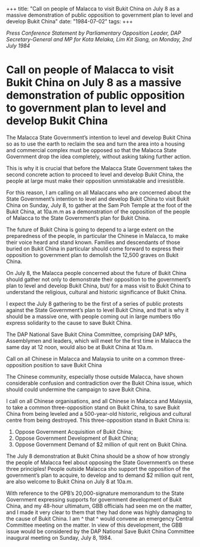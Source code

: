 +++ 
title: "Call on people of Malacca to visit Bukit China on July 8 as a massive demonstration of public opposition to government plan to level and develop Bukit China"
date: "1984-07-02"
tags:
+++

_Press Conference Statement by Parliamentary Opposition Leader, DAP Secretary-General and MP for Kota Melaka, Lim Kit Siang, on Monday, 2nd July 1984_

# Call on people of Malacca to visit Bukit China on July 8 as a massive demonstration of public opposition to government plan to level and develop Bukit China

The Malacca State Government’s intention to level and develop Bukit China so as to use the earth to reclaim the sea and turn the area into a housing and commercial complex must be opposed so that the Malacca State Government drop the idea completely, without asking taking further action.</u>

This is why it is crucial that before the Malacca State Government takes the second concrete action to proceed to level and develop Bukit China, the people at large must make their opposition unmistakable and irresistible.

For this reason, I am calling on all Malaccans who are concerned about the State Government’s intention to level and develop Bukit China to visit Bukit China on Sunday, July 8, to gather at the Sam Poh Temple at the foot of the Bukit China, at 10a.m.m as a demonstration of the opposition of the people of Malacca to the State Government’s plan for Bukit China.

The future of Bukit China is going to depend to a large extent on the preparedness of the people, in particular the Chinese in Malacca, to make their voice heard and stand known. Families and descendants of those buried on Bukit China in particular should come forward to express their opposition to government plan to demolish the 12,500 graves on Bukit China.

On July 8, the Malacca people concerned about the future of Bukit China should gather not only to demonstrate their opposition to the government’s plan to level and develop Bukit China, but/ for a mass visit to Bukit China to understand the religious, cultural and historic significance of Bukit China.

I expect the July 8 gathering to be the first of a series of public protests against the State Government’s plan to level Bukit China, and that is why it should be a massive one, with people coming out in large numbers t6o express solidarity to the cause to save Bukit China.

The DAP National Save Bukit China Committee, comprising DAP MPs, Assemblymen and leaders, which will meet for the first time in Malacca the same day at 12 noon, would also be at Bukit China at 10a.m.

Call on all Chinese in Malacca and Malaysia to unite on a common three-opposition position to save Bukit China

The Chinese community, especially those outside Malacca, have shown considerable confusion and contradiction over the Bukit China issue, which should could undermine the campaign to save Bukit China.
 
I call on all Chinese organisations, and all Chinese in Malacca and Malaysia, to take a common three-opposition stand on Bukit China, to save Bukit China from being leveled and a 500-year-old historic, religious and cultural centre from being destroyed. This three-opposition stand in Bukit China is:

1.	Oppose Government Acquisition of Bukit China; 
2.	Oppose Government Development of Bukit China;
3.	Oppose Government Demand of $2 million of quit rent on Bukit China.

The July 8 demonstration at Bukit China should be a show of how strongly the people of Malacca feel about opposing the State Government’s on these three principles! People outside Malacca sho support the opposition of the government’s plan to acquire, to develop and to demand $2 million quit rent, are also welcome to Bukit China on July 8 at 10a.m.

With reference to the GPB’s 20,000-signature memorandum to the State Government expressing supports for government development of Bukit China, and my 48-hour ultimatum, GBB officials had seen me on the matter, and I made it very clear to them that they had done was highly damaging to the cause of Bukit China. I am ^  that ^ would convene an emergency Central Committee meeting on the matter. In view of this development, the GBB issue would be considered by the DAP National Save Bukit China Committee inaugural meeting on Sunday, July 8, 1984.
 
